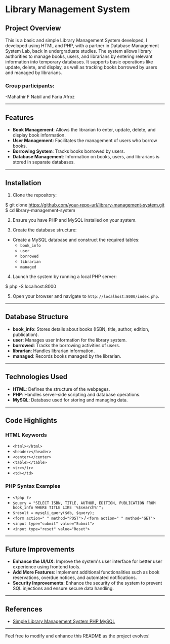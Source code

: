

# Library Management System

## Project Overview

This is a basic and simple Library Management System developed, I developed using HTML and PHP, with a partner in Database Management System Lab, back in undergraduate studies. The system allows library authorities to manage books, users, and librarians by entering relevant information into temporary databases. It supports basic operations like update, delete, and display, as well as tracking books borrowed by users and managed by librarians.

### Group participants:
-Mahathir F Nabil and Faria Afroz

---

## Features

- **Book Management**: Allows the librarian to enter, update, delete, and display book information.
- **User Management**: Facilitates the management of users who borrow books.
- **Borrowing System**: Tracks books borrowed by users.
- **Database Management**: Information on books, users, and librarians is stored in separate databases.

---

## Installation

1. Clone the repository:


$ git clone https://github.com/your-repo-url/library-management-system.git
$ cd library-management-system


2. Ensure you have PHP and MySQL installed on your system.

3. Create the database structure:

- Create a MySQL database and construct the required tables:
    - `book_info`
    - `user`
    - `borrowed`
    - `librarian`
    - `managed`

4. Launch the system by running a local PHP server:


$ php -S localhost:8000


5. Open your browser and navigate to `http://localhost:8000/index.php`.

---

## Database Structure

- **book_info**: Stores details about books (ISBN, title, author, edition, publication).
- **user**: Manages user information for the library system.
- **borrowed**: Tracks the borrowing activities of users.
- **librarian**: Handles librarian information.
- **managed**: Records books managed by the librarian.

---

## Technologies Used

- **HTML**: Defines the structure of the webpages.
- **PHP**: Handles server-side scripting and database operations.
- **MySQL**: Database used for storing and managing data.

---

## Code Highlights

### HTML Keywords

- `<html></html>`
- `<header></header>`
- `<center></center>`
- `<table></table>`
- `<tr></tr>`
- `<td></td>`

### PHP Syntax Examples

- `<?php ?>`
- `$query = "SELECT ISBN, TITLE, AUTHOR, EDITION, PUBLICATION FROM book_info WHERE TITLE LIKE '%$search%'";`
- `$result = mysqli_query($db, $query);`
- `<form action=" " method="POST">` / `<form action=" " method="GET">`
- `<input type="submit" value="Submit">`
- `<input type="reset" value="Reset">`

---

## Future Improvements

- **Enhance the UI/UX**: Improve the system's user interface for better user experience using frontend tools.
- **Add More Features**: Implement additional functionalities such as book reservations, overdue notices, and automated notifications.
- **Security Improvements**: Enhance the security of the system to prevent SQL injections and ensure secure data handling.

---

## References

- [Simple Library Management System PHP MySQL](https://krazytech.com/programs/simple-library-management-system-php-mysql)

---

Feel free to modify and enhance this README as the project evolves!
